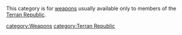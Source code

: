 This category is for [weapons](Weapon.md) usually available only
to members of the [Terran Republic](Terran_Republic.md).

[category:Weapons](category:Weapons.md) [category:Terran
Republic](category:Terran_Republic.md)
